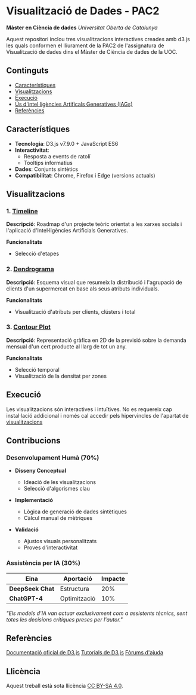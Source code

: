 # Visualització de Dades - PAC2
**Màster en Ciència de dades**
*Universitat Oberta de Catalunya*

Aquest repositori inclou tres visualitzacions interactives creades amb d3.js les quals conformen el lliurament de la PAC2 de l'assignatura de Visualització de dades dins el Màster de Ciència de dades de la UOC.

## Continguts
- [Característiques](#característiques)
- [Visualitzacions](#visualitzacions)
- [Execució](#execució)
- [Ús d'intel·ligències Artificals Generatives (IAGs)](#ús-d'Intel·ligències-Artificials-Generatives-(IAGs))
- [Referències](#referències)

## Característiques
- **Tecnologia**: D3.js v7.9.0 + JavaScript ES6
- **Interactivitat**:
  - Resposta a events de ratolí
  - Tooltips informatius
- **Dades**: Conjunts sintètics
- **Compatibilitat**: Chrome, Firefox i Edge (versions actuals)

## Visualitzacions
### 1. [Timeline](https://efarran0.github.io/Data_Visualization_PAC2/Timeline/)
**Descripció**: Roadmap d'un projecte teòric orientat a les xarxes socials i l'aplicació d'Intel·ligències Artificials Generatives.

**Funcionalitats**
  - Selecció d'etapes

### 2. [Dendrograma](https://efarran0.github.io/Data_Visualization_PAC2/Circular_Dendrogram/)
**Descripció**: Esquema visual que resumeix la distribució i l'agrupació de clients d'un supermercat en base als seus atributs individuals.

**Funcionalitats**
  - Visualització d'atributs per clients, clústers i total

### 3. [Contour Plot](https://efarran0.github.io/Data_Visualization_PAC2/Contour_Plot/)
**Descripció**: Representació gràfica en 2D de la previsió sobre la demanda mensual d'un cert producte al llarg de tot un any.

**Funcionalitats**
  - Selecció temporal
  - Visualització de la densitat per zones

## Execució
Les visualitzacions són interactives i intuïtives. No es requereix cap instal·lació addicional i només cal accedir pels hipervincles de l'apartat de [visualitzacions](#visualitzacions)

## Contribucions

### **Desenvolupament Humà** (70%)
- **Disseny Conceptual**  
  - Ideació de les visualitzacions
  - Selecció d'algorismes clau
  
- **Implementació**  
  - Lògica de generació de dades sintètiques
  - Càlcul manual de mètriques

- **Validació**  
  - Ajustos visuals personalitzats  
  - Proves d'interactivitat

### **Assistència per IA** (30%)
| Eina | Aportació | Impacte |
|------|--------------|---------|
| **DeepSeek Chat** | Estructura | 20% |
| **ChatGPT-4** | Optimització | 10% |

*"Els models d'IA van actuar exclusivament com a assistents tècnics, sent totes les decisions crítiques preses per l'autor."*

## Referències
[Documentació oficial de D3.js](https://d3js.org)
[Tutorials de D3.js](https://observablehq.com/@d3/learn-d3)
[Fòrums d'ajuda](https://talk.observablehq.com/)

## Llicència
Aquest treball està sota llicència [CC BY-SA 4.0](https://creativecommons.org/licenses/by-sa/4.0/).

